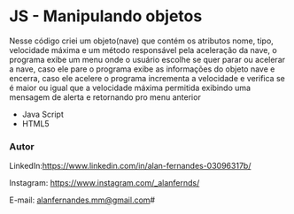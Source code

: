 # JS - Manipulando objetos

Nesse código criei um objeto(nave) que contém os atributos nome, tipo, velocidade máxima e um método responsável pela aceleração da nave, o programa exibe um menu onde o usuário escolhe se quer parar ou acelerar a nave, caso ele pare o programa exibe as informações do objeto nave e encerra, caso ele acelere o programa incrementa a velocidade e verifica se é maior ou igual que a velocidade máxima permitida exibindo uma mensagem de alerta e retornando pro menu anterior 

* Java Script
* HTML5

### Autor

LinkedIn:https://www.linkedin.com/in/alan-fernandes-03096317b/

Instagram: https://www.instagram.com/_alanfernds/

E-mail: alanfernandes.mm@gmail.com# 

